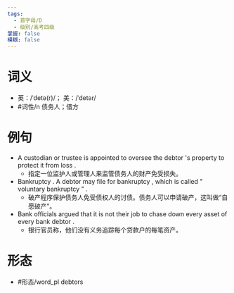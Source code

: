 ```yaml
---
tags:
  - 首字母/D
  - 级别/高考四级
掌握: false
模糊: false
---
```

# 词义
- 英：/ˈdetə(r)/； 美：/ˈdetər/
- #词性/n  债务人；借方
# 例句
- A custodian or trustee is appointed to oversee the debtor 's property to protect it from loss .
	- 指定一位监护人或管理人来监管债务人的财产免受损失。
- Bankruptcy . A debtor may file for bankruptcy , which is called " voluntary bankruptcy " .
	- 破产程序保护债务人免受债权人的讨债。债务人可以申请破产，这叫做“自愿破产”。
- Bank officials argued that it is not their job to chase down every asset of every bank debtor .
	- 银行官员称，他们没有义务追踪每个贷款户的每笔资产。
# 形态
- #形态/word_pl debtors
